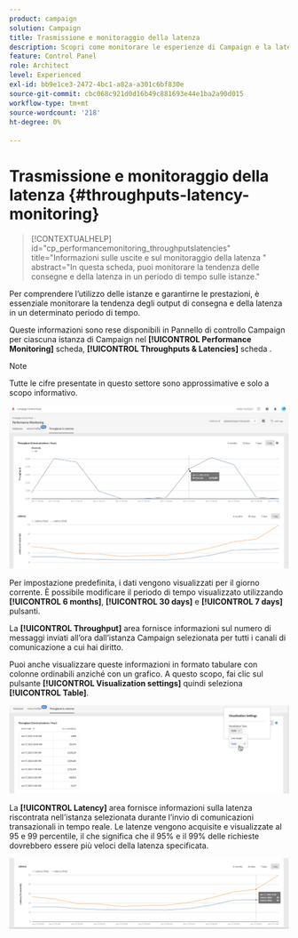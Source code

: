 ```yaml
---
product: campaign
solution: Campaign
title: Trasmissione e monitoraggio della latenza
description: Scopri come monitorare le esperienze di Campaign e la latenza nel Pannello di controllo Campaign.
feature: Control Panel
role: Architect
level: Experienced
exl-id: bb9e1ce3-2472-4bc1-a82a-a301c6bf830e
source-git-commit: cbc068c921d0d16b49c881693e44e1ba2a90d015
workflow-type: tm+mt
source-wordcount: '218'
ht-degree: 0%

---
```


# Trasmissione e monitoraggio della latenza {#throughputs-latency-monitoring}

>[!CONTEXTUALHELP]
>id="cp_performancemonitoring_throughputslatencies"
>title="Informazioni sulle uscite e sul monitoraggio della latenza "
>abstract="In questa scheda, puoi monitorare la tendenza delle consegne e della latenza in un periodo di tempo sulle istanze."

Per comprendere l’utilizzo delle istanze e garantirne le prestazioni, è essenziale monitorare la tendenza degli output di consegna e della latenza in un determinato periodo di tempo.

Queste informazioni sono rese disponibili in Pannello di controllo Campaign per ciascuna istanza di Campaign nel **[!UICONTROL Performance Monitoring]** scheda, **[!UICONTROL Throughputs & Latencies]** scheda .

>[!NOTE]
>
>Tutte le cifre presentate in questo settore sono approssimative e solo a scopo informativo.

![](assets/throughput-latencies-overview.png)

Per impostazione predefinita, i dati vengono visualizzati per il giorno corrente. È possibile modificare il periodo di tempo visualizzato utilizzando **[!UICONTROL 6 months]**, **[!UICONTROL 30 days]** e **[!UICONTROL 7 days]** pulsanti.

La **[!UICONTROL Throughput]** area fornisce informazioni sul numero di messaggi inviati all’ora dall’istanza Campaign selezionata per tutti i canali di comunicazione a cui hai diritto.

Puoi anche visualizzare queste informazioni in formato tabulare con colonne ordinabili anziché con un grafico. A questo scopo, fai clic sul pulsante **[!UICONTROL Visualization settings]** quindi seleziona **[!UICONTROL Table]**.

![](assets/throughput-latencies-table.png)

La **[!UICONTROL Latency]** area fornisce informazioni sulla latenza riscontrata nell’istanza selezionata durante l’invio di comunicazioni transazionali in tempo reale. Le latenze vengono acquisite e visualizzate al 95 e 99 percentile, il che significa che il 95% e il 99% delle richieste dovrebbero essere più veloci della latenza specificata.

![](assets/throughput-latencies-latency.png)

